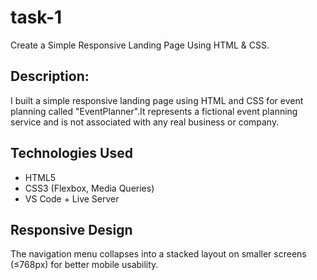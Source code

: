 # task-1
Create a Simple Responsive Landing Page Using HTML &amp; CSS.

## Description:
I built a simple responsive landing page using HTML and CSS for event planning called "EventPlanner".It represents a fictional event planning service and is not associated with any real business or company.


## Technologies Used
- HTML5
- CSS3 (Flexbox, Media Queries)
- VS Code + Live Server

## Responsive Design
The navigation menu collapses into a stacked layout on smaller screens (≤768px) for better mobile usability.


